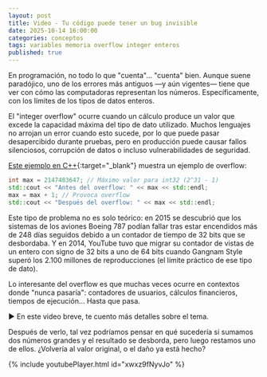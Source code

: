 ```yaml
---
layout: post
title: Video - Tu código puede tener un bug invisible
date: 2025-10-14 16:00:00
categories: conceptos
tags: variables memoria overflow integer enteros
published: true
---
```


En programación, no todo lo que "cuenta"… "cuenta" bien. Aunque suene paradójico, uno de los errores más antiguos —y aún vigentes— tiene que ver con cómo las computadoras representan los números. Específicamente, con los límites de los tipos de datos enteros.

El "integer overflow" ocurre cuando un cálculo produce un valor que excede la capacidad máxima del tipo de dato utilizado. Muchos lenguajes no arrojan un error cuando esto sucede, por lo que puede pasar desapercibido durante pruebas, pero en producción puede causar fallos silenciosos, corrupción de datos o incluso vulnerabilidades de seguridad.

[Este ejemplo en C++](https://paiza.io/projects/27Wd58xurVr1X0sQHQP3kg){:target="_blank"} muestra un ejemplo de overflow:
```cpp
int max = 2147483647; // Máximo valor para int32 (2^31 - 1)
std::cout << "Antes del overflow: " << max << std::endl;
max = max + 1; // Provoca overflow
std::cout << "Después del overflow: " << max << std::endl;
```

Este tipo de problema no es solo teórico: en 2015 se descubrió que los sistemas de los aviones Boeing 787 podían fallar tras estar encendidos más de 248 días seguidos debido a un contador de tiempo de 32 bits que se desbordaba. Y en 2014, YouTube tuvo que migrar su contador de vistas de un entero con signo de 32 bits a uno de 64 bits cuando Gangnam Style superó los 2.100 millones de reproducciones (el límite práctico de ese tipo de dato).

Lo interesante del overflow es que muchas veces ocurre en contextos donde "nunca pasaría": contadores de usuarios, cálculos financieros, tiempos de ejecución… Hasta que pasa.

▶️ En este video breve, te cuento más detalles sobre el tema.

Después de verlo, tal vez podríamos pensar en qué sucedería si sumamos dos números grandes y el resultado se desborda, pero luego restamos uno de ellos. ¿Volvería al valor original, o el daño ya está hecho?

{% include youtubePlayer.html id="xwxz9fNyvJo" %}

